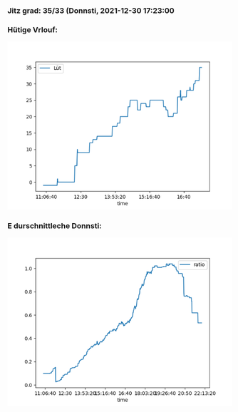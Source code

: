 ### Jitz grad: 35/33 (Donnsti, 2021-12-30 17:23:00

### Hütige Vrlouf:
![Graph](Today.png)

### E durschnittleche Donnsti:
![Graph](Donnsti.png)